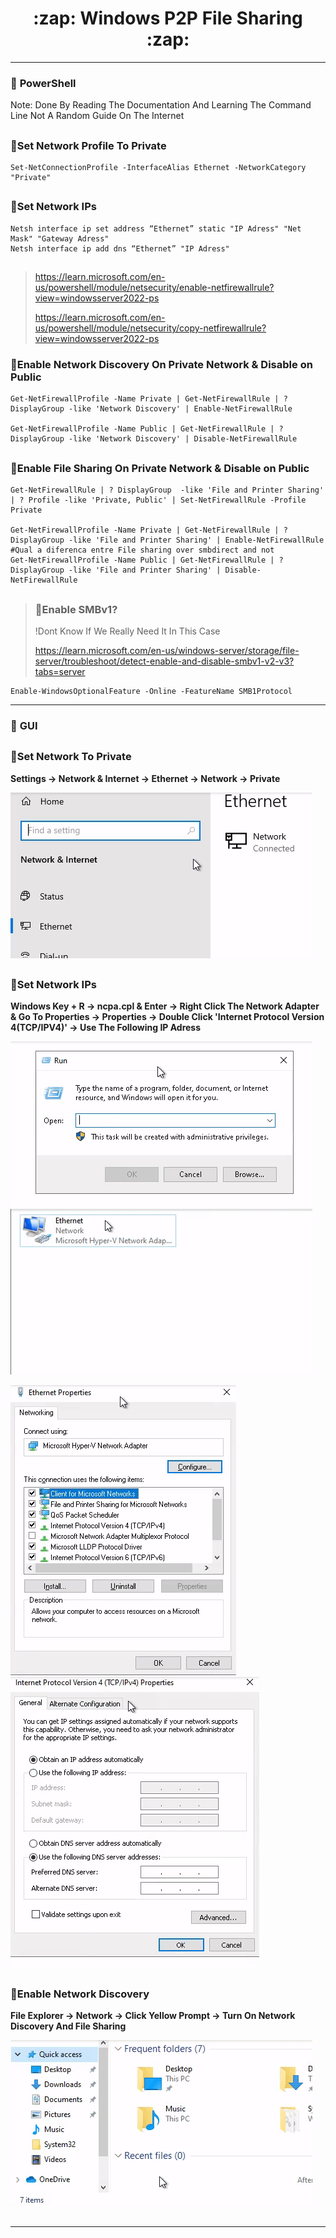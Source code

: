 <h1 align="center">:zap: Windows P2P File Sharing :zap:</h1>

- - -

### :large_blue_diamond: **PowerShell**
Note: Done By Reading The Documentation And Learning The Command Line Not A Random Guide On The Internet

##

### :small_orange_diamond:**Set Network Profile To Private**
```shell
Set-NetConnectionProfile -InterfaceAlias Ethernet -NetworkCategory "Private"
```

##

### :small_orange_diamond:**Set Network IPs**
```shell
Netsh interface ip set address “Ethernet” static "IP Adress" "Net Mask" "Gateway Adress"
Netsh interface ip add dns “Ethernet” "IP Adress"
```

##

> https://learn.microsoft.com/en-us/powershell/module/netsecurity/enable-netfirewallrule?view=windowsserver2022-ps
>
> https://learn.microsoft.com/en-us/powershell/module/netsecurity/copy-netfirewallrule?view=windowsserver2022-ps

### :small_orange_diamond:**Enable Network Discovery On Private Network & Disable on Public**
```shell
Get-NetFirewallProfile -Name Private | Get-NetFirewallRule | ? DisplayGroup -like 'Network Discovery' | Enable-NetFirewallRule

Get-NetFirewallProfile -Name Public | Get-NetFirewallRule | ? DisplayGroup -like 'Network Discovery' | Disable-NetFirewallRule
```
##

### :small_orange_diamond:**Enable File Sharing On Private Network & Disable on Public**
```shell
Get-NetFirewallRule | ? DisplayGroup  -like 'File and Printer Sharing' | ? Profile -like 'Private, Public' | Set-NetFirewallRule -Profile Private

Get-NetFirewallProfile -Name Private | Get-NetFirewallRule | ? DisplayGroup -like 'File and Printer Sharing' | Enable-NetFirewallRule
#Qual a diferenca entre File sharing over smbdirect and not
Get-NetFirewallProfile -Name Public | Get-NetFirewallRule | ? DisplayGroup -like 'File and Printer Sharing' | Disable-NetFirewallRule
```
##

>### :small_orange_diamond:**Enable SMBv1?**
>!Dont Know If We Really Need It In This Case
>
>https://learn.microsoft.com/en-us/windows-server/storage/file-server/troubleshoot/detect-enable-and-disable-smbv1-v2-v3?tabs=server
```shell
Enable-WindowsOptionalFeature -Online -FeatureName SMB1Protocol
```

- - -

### :large_blue_diamond: **GUI**

##

### :small_orange_diamond:**Set Network To Private**

**Settings -> Network & Internet -> Ethernet -> Network -> Private**

![](gifs/Network_to_Private.gif)

##

### :small_orange_diamond:**Set Network IPs**
**Windows Key + R -> ncpa.cpl & Enter -> Right Click The Network Adapter & Go To Properties -> Properties -> Double Click 'Internet Protocol Version 4(TCP/IPV4)' -> Use The Following IP Adress**

![](gifs/W+R_ncpa.cpl.gif)
![](gifs/Ethernet_Properties.gif)

![](gifs/IPV4_Properties.gif)
![](gifs/IPV4_Properties_2.gif)

##

### :small_orange_diamond:Enable Network Discovery
**File Explorer -> Network -> Click Yellow Prompt -> Turn On Network Discovery And File Sharing**

![](gifs/TurnOn_NetworkShare.gif)

##

---
